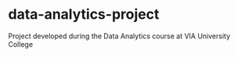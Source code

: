 # data-analytics-project
Project developed during the Data Analytics course at VIA University College
